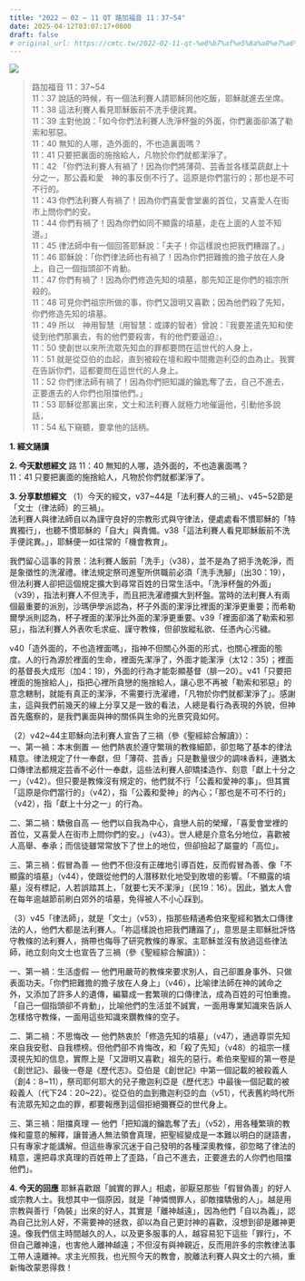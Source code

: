 ```yaml
---
title: "2022 – 02 – 11 QT 路加福音 11：37~54"
date: 2025-04-12T03:07:17+0800
draft: false
# original_url: https://cmtc.tw/2022-02-11-qt-%e8%b7%af%e5%8a%a0%e7%a6%8f%e9%9f%b3-11%ef%bc%9a3754
---
```


![](/images/qt.jpg)
> 路加福音 11：37\~54  
> 11：37 說話的時候，有一個法利賽人請耶穌同他吃飯，耶穌就進去坐席。  
> 11：38 這法利賽人看見耶穌飯前不洗手便詫異。  
> 11：39 主對他說：「如今你們法利賽人洗淨杯盤的外面，你們裏面卻滿了勒索和邪惡。  
> 11：40 無知的人哪，造外面的，不也造裏面嗎？  
> 11：41 只要把裏面的施捨給人，凡物於你們就都潔淨了。  
> 11：42 「你們法利賽人有禍了！因為你們將薄荷、芸香並各樣菜蔬獻上十分之一，那公義和愛　神的事反倒不行了。這原是你們當行的；那也是不可不行的。  
> 11：43 你們法利賽人有禍了！因為你們喜愛會堂裏的首位，又喜愛人在街市上問你們的安。  
> 11：44 你們有禍了！因為你們如同不顯露的墳墓，走在上面的人並不知道。」  
> 11：45 律法師中有一個回答耶穌說：「夫子！你這樣說也把我們糟蹋了。」  
> 11：46 耶穌說：「你們律法師也有禍了！因為你們把難擔的擔子放在人身上，自己一個指頭卻不肯動。  
> 11：47 你們有禍了！因為你們修造先知的墳墓，那先知正是你們的祖宗所殺的。  
> 11：48 可見你們祖宗所做的事，你們又證明又喜歡；因為他們殺了先知，你們修造先知的墳墓。  
> 11：49 所以　神用智慧（用智慧：或譯的智者）曾說：『我要差遣先知和使徒到他們那裏去，有的他們要殺害，有的他們要逼迫』，  
> 11：50 使創世以來所流眾先知血的罪都要問在這世代的人身上，  
> 11：51 就是從亞伯的血起，直到被殺在壇和殿中間撒迦利亞的血為止。我實在告訴你們，這都要問在這世代的人身上。  
> 11：52 你們律法師有禍了！因為你們把知識的鑰匙奪了去，自己不進去，正要進去的人你們也阻擋他們。」  
> 11：53 耶穌從那裏出來，文士和法利賽人就極力地催逼他，引動他多說話，  
> 11：54 私下窺聽，要拿他的話柄。

**1. 經文誦讀**

**2.  今天默想經文**
路 11：40 無知的人哪，造外面的，不也造裏面嗎？  
11：41 只要把裏面的施捨給人，凡物於你們就都潔淨了。

**3. 分享默想經文**
（1）今天的經文，v37\~44是「法利賽人的三禍」、v45\~52節是「文士（律法師）的三禍」。  
法利賽人與律法師自以為謹守良好的宗教形式與守律法，便處處看不慣耶穌的「特異獨行」，也聽不慣耶穌的「自大」與責備。v38「這法利賽人看見耶穌飯前不洗手便詫異。」，耶穌便一如往常的「機會教育」。

我們留心這事的背景：法利賽人飯前「洗手」（v38），並不是為了把手洗乾淨，而是象徵性的洗濯禮。律法規定祭司進聖所供職前必須「洗手洗腳」（出30：19），但法利賽人卻把這個規定擴大到尋常百姓的日常生活中。「洗淨杯盤的外面」（v39），指法利賽人不但洗手，而且把洗濯禮擴大到杯盤。當時的法利賽人有兩個最重要的派別，沙瑪伊學派認為，杯子外面的潔淨比裡面的潔淨更重要；而希勒爾學派則認為，杯子裡面的潔淨比外面的潔淨更重要。v39「裡面卻滿了勒索和邪惡」，指法利賽人外表吹毛求疵、謹守教條，但卻放縱私欲、任憑內心污穢。

v40「造外面的，不也造裡面嗎」，指神不但關心外面的形式，也關心裡面的態度。人的行為源於裡面的生命，裡面先潔淨了，外面才能潔淨（太12：35）；裡面的基督長大成形（加4：19），外面的行為才能彰顯基督（腓一20）。v41「只要把裡面的施捨給人」，指把心裡所貪戀的施捨給人，讓心思不再被「勒索和邪惡」的意念轄制，就能有真正的潔淨，不需要行洗濯禮，「凡物於你們就都潔淨了」。感謝主，這與我們前幾天的線上分享又是一致的看法，人總是看行為表現的外貌，但神首先鑑察的，是我們裏面與神的關係與生命的光景究竟如何。

（2）v42\~44主耶穌向法利賽人宣告了三禍（參《聖經綜合解讀》）：  
一、第一禍：本末倒置 — 他們熱衷於遵守繁瑣的教條細節，卻忽略了基本的律法精意。律法規定了什一奉獻，但「薄荷、芸香」只是數量很少的調味香料，連猶太口傳律法都規定芸香不必什一奉獻，這些法利賽人卻矯揉造作、刻意「獻上十分之一」（v42）。但只要是教條沒有規定的，他們就不行「公義和愛神的事」。但其實「這原是你們當行的」（v42），指「公義和愛神」的內心；「那也是不可不行的」（v42），指「獻上十分之一」的行為。

二、第二禍：驕傲自高 — 他們以自我為中心，貪戀人前的榮耀，「喜愛會堂裡的首位，又喜愛人在街市上問你們的安。」（v43）。世人總是介意名分地位，喜歡被人高舉、奉承；而信徒雖常常放下了世上的地位，但卻撿起了屬靈的「高位」。

三、第三禍：假冒為善 — 他們不但沒有正確地引導百姓，反而假冒為善、像「不顯露的墳墓」（v44），使跟從他們的人潛移默化地受到敗壞的影響。「不顯露的墳墓」沒有標記，人若誤踏其上，「就要七天不潔淨」（民19：16）。因此，猶太人會在每年逾越節前刷白郊外的墳墓，免得被人不小心踩到。

（3）v45「律法師」，就是「文士」（v53），指那些精通希伯來聖經和猶太口傳律法的人，他們大都是法利賽人。「祢這樣說也把我們蹧蹋了」，意思是主耶穌批評恪守教條的法利賽人，捎帶也侮辱了研究教條的專家。主耶穌並沒有放過這些律法師，祂立刻向文士也宣告了三禍（參《聖經綜合解讀》）：

一、第一禍：生活虛假 — 他們用嚴苛的教條來要求別人，自己卻置身事外、只做表面功夫。「你們把難擔的擔子放在人身上」（v46），比喻律法師在神的誡命之外，又添加了許多人的遺傳，編纂成一套繁瑣的口傳律法，成為百姓的可怕重擔。「自己一個指頭卻不肯動」，比喻他們的生活並不誠實，一面用專業知識來告訴人怎樣恪守教條，一面用這些知識來鑽教條的空子。

二、第二禍：不思悔改 — 他們熱衷於「修造先知的墳墓」（v47），通過尊崇先知來自我安慰、自我標榜。但他們卻不肯悔改，和「殺了先知」（v48）的祖宗一樣漠視先知的信息，實際上是「又證明又喜歡」祖先的惡行。希伯來聖經的第一卷是《創世記》、最後一卷是《歷代志》。亞伯是《創世記》中第一個記載的被殺義人（創4：8\~11），祭司耶何耶大的兒子撒迦利亞是《歷代志》中最後一個記載的被殺義人（代下24：20\~22）。從亞伯的血到撒迦利亞的血（v51），代表舊約時代所有流眾先知之血的罪，都要報應到這個拒絕彌賽亞的世代身上。

三、第三禍：阻擋真理 — 他們「把知識的鑰匙奪了去」（v52），用各種繁瑣的教條和靈意的解釋，讓普通人無法領會真理，把聖經變成是一本難以明白的謎語書，只有專家才能講解。但這些專家沉迷于自己發明的各種深奧教條，卻忽略了律法的精意，還把尋求真理的百姓帶上了歪路，「自己不進去，正要進去的人你們也阻擋他們」。

**4. 今天的回應**
耶穌喜歡跟「誠實的罪人」相處，卻厭惡那些「假冒偽善」的好人或宗教人士。我想其中一個原因，就是「神憐憫罪人，卻敵擋驕傲的人」。越是用宗教與善行「偽裝」出來的好人，其實是「離神越遠」，因為他們「自以為義」，認為自己比別人好，不需要神的拯救，卻以為自己更討神的喜歡，沒想到卻是離神更遠。像我們信主時間越久的人，以及更多服事的人，越容易犯下這些「罪行」，不但自己離神遠，也害他人離神越遠；不但沒有與神親近，反而用許多的宗教律法事工帶人遠離神。求主光照我，也光照今天的教會，脫離法利賽人與文士的六禍，重新悔改蒙恩得救！
